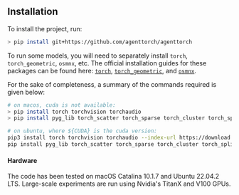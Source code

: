 ## Installation

To install the project, run:

```sh
> pip install git+https://github.com/agenttorch/agenttorch
```

To run some models, you will need to separately install `torch`,
`torch_geometric`, `osmnx`, etc. The official installation guides for these
packages can be found here: [`torch`](https://pytorch.org/get-started/locally/),
[`torch_geometric`](https://github.com/pyg-team/pytorch_geometric#pytorch-20),
and [`osmnx`](https://osmnx.readthedocs.io/en/stable/installation.html).

For the sake of completeness, a summary of the commands required is given below:

```sh
# on macos, cuda is not available:
> pip install torch torchvision torchaudio
> pip install pyg_lib torch_scatter torch_sparse torch_cluster torch_spline_conv

# on ubuntu, where ${CUDA} is the cuda version:
pip3 install torch torchvision torchaudio --index-url https://download.pytorch.org/whl/${CUDA}
pip install pyg_lib torch_scatter torch_sparse torch_cluster torch_spline_conv -f https://data.pyg.org/whl/torch-2.0.0+${CUDA}.html
```

#### Hardware

The code has been tested on macOS Catalina 10.1.7 and Ubuntu 22.04.2 LTS.
Large-scale experiments are run using Nvidia's TitanX and V100 GPUs.
